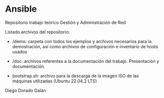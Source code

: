 # Ansible
Repositorio trabajo teórico Gestión y Administración de Red

Listado archivos del repositorio:

- /demo: carpeta con todos los ejemplos y archivos necesarios para la demostración, así como archivos de configuración e inventario de hosts usados

- /doc: archivos referentes a la documentación del trabajo. Presentación y documentación.

- bootstrap.sh: archivo para la descarga de la imagen ISO de las máquinas utilizadas (Ubuntu 22.04.2 LTS)

Diego Dorado Galán
